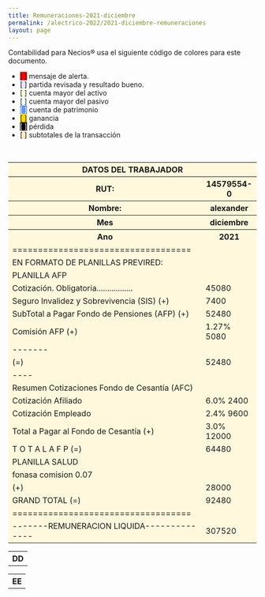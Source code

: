 ```yaml
--- 
title: Remuneraciones-2021-diciembre
permalink: /alectrico-2022/2021-diciembre-remuneraciones 
layout: page
--- 
```


Contabilidad para Necios® usa el siguiente código de colores para este documento.
<ul>
<li><span style='background-color: red'>[    ]</span> mensaje de alerta. </li>
<li><span style='background-color: lavender'>[    ]</span> partida revisada y resultado bueno. </li>
<li><span style='background-color: lightyellow'>[    ]</span> cuenta mayor del activo </li>
<li><span style='background-color: azure'>[    ]</span> cuenta mayor del pasivo </li>
<li><span style='color: white; background-color: cornflowerblue'>[    ]</span> cuenta de patrimonio </li>
<li><span style='background-color: gold'>[    ]</span> ganancia </li>
<li><span style='color: white; background-color: black'>[    ]</span> pérdida </li>
<li><span style='background-color: blanchedalmond'>[    ]</span> subtotales de la transacción </li>
</ul>
<p style='page-break-after: always;'>&nbsp;</p>
<table style='background-color:cornsilk'>
<thead><th colspan='6'>DATOS DEL TRABAJADOR </th></thead>
<tbody><tr><th> RUT: </th><th> 14579554-0</th></tr><tr><th> Nombre: 	</th><th>	alexander</th></tr><tr><th> Mes </th> <th> diciembre</th></tr><tr><th> Ano </th><th>2021</th></tr><tr><td>=================================== </td></tr>
<tr><td>EN FORMATO DE PLANILLAS PREVIRED:</td></tr> 
<tr><td> PLANILLA AFP </td> </tr>
<tr><td>Cotización. Obligatoria................. </td><td> 	45080</td></tr>
<tr><td>Seguro Invalidez y Sobrevivencia (SIS)    (+) </td><td> 	7400</td></tr>
<tr><td> SubTotal a Pagar Fondo de Pensiones (AFP) (+) </td><td> 	52480</td></tr>
<tr><td> Comisión AFP                              (+) </td><td> 	1.27%	5080</td></tr>
<tr><td>                                             ------- </td> </tr>
<tr><td>                                           (=) </td><td> 	52480</td></tr>
<tr><td> ---- </td> </tr> 
<tr><td> Resumen Cotizaciones Fondo de Cesantía (AFC) </td> </tr>
<tr><td>  Cotización Afiliado                   </td><td>	6.0%	2400</td></tr>
<tr><td>  Cotización Empleado                   </td><td> 	2.4%	9600</td></tr>
<tr><td>Total a Pagar al Fondo de Cesantía         (+) </td><td> 	3.0%	12000</td></tr>
<tr><td>             T O T A L   A  F  P           (=) </td><td>	64480</td></tr>
<tr> </tr>
<tr><td> PLANILLA SALUD  </td> </tr> 
<tr><td>fonasa	comision	0.07</td></tr>
<tr><td>                                           (+) </td><td> 	28000</td></tr>
<tr><td>             GRAND TOTAL                   (=) </td><td> 	92480</td></tr>
<tr><td> =================================== </td> </tr>
<tr><td> -------REMUNERACION LIQUIDA-------------- </td><td> 	307520</td></tr>
</tbody></table><table><tr><th> DD </th></tr></table><table><tr><th> EE </th></tr></table>